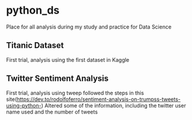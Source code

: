 # python_ds
Place for all analysis during my study and practice for Data Science

## Titanic Dataset
First trial, analysis using the first dataset in Kaggle

## Twitter Sentiment Analysis
First trial, analysis using tweep followed the steps in this site(https://dev.to/rodolfoferro/sentiment-analysis-on-trumpss-tweets-using-python-)
Altered some of the information, including the twitter user name used and the number of tweets

